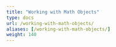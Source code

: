 ```yaml
---
title: "Working with Math Objects"
type: docs
url: /working-with-math-objects/
aliases: [/working-with-math-objects/]
weight: 140
---
```



